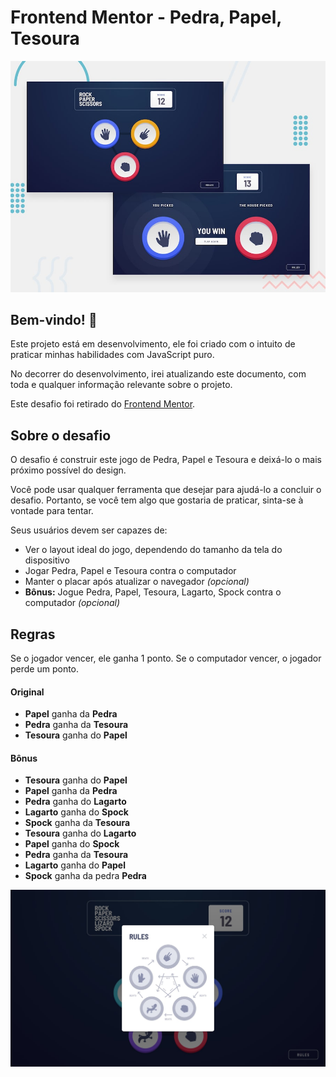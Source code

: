 # Frontend Mentor - Pedra, Papel, Tesoura

![Prévia do design do jogo Pedra, papel, tesoura](./public/images/desktop-preview.jpg)

## Bem-vindo! 👋

Este projeto está em desenvolvimento, ele foi criado com o intuito de praticar minhas habilidades com JavaScript puro.

No decorrer do desenvolvimento, irei atualizando este documento, com toda e qualquer informação relevante sobre o projeto.

Este desafio foi retirado do [Frontend Mentor](https://www.frontendmentor.io).

## Sobre o desafio

O desafio é construir este jogo de Pedra, Papel e Tesoura e deixá-lo o mais próximo possível do design.

Você pode usar qualquer ferramenta que desejar para ajudá-lo a concluir o desafio. Portanto, se você tem algo que gostaria de praticar, sinta-se à vontade para tentar.

Seus usuários devem ser capazes de:

- Ver o layout ideal do jogo, dependendo do tamanho da tela do dispositivo
- Jogar Pedra, Papel e Tesoura contra o computador
- Manter o placar após atualizar o navegador _(opcional)_
- **Bônus:** Jogue Pedra, Papel, Tesoura, Lagarto, Spock contra o computador _(opcional)_

## Regras

Se o jogador vencer, ele ganha 1 ponto. Se o computador vencer, o jogador perde um ponto.

#### Original

- **Papel** ganha da **Pedra**
- **Pedra** ganha da **Tesoura**
- **Tesoura** ganha do **Papel**

#### Bônus

- **Tesoura** ganha do **Papel**
- **Papel** ganha da **Pedra**
- **Pedra** ganha do **Lagarto**
- **Lagarto** ganha do **Spock**
- **Spock** ganha da **Tesoura**
- **Tesoura** ganha do **Lagarto**
- **Papel** ganha do **Spock**
- **Pedra** ganha da **Tesoura**
- **Lagarto** ganha do **Papel**
- **Spock** ganha da pedra **Pedra**

![Regras do jogo](./public/images/desktop-rules-modal-bonus.jpg)

